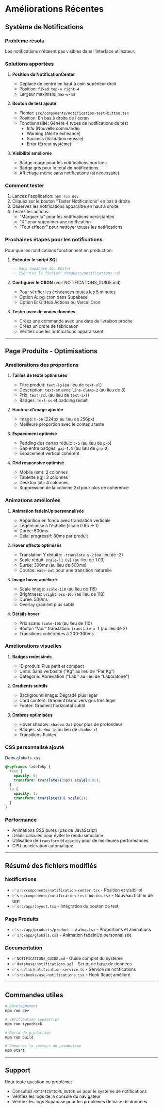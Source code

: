 # Améliorations Récentes

## Système de Notifications

### Problème résolu
Les notifications n'étaient pas visibles dans l'interface utilisateur.

### Solutions apportées

1. **Position du NotificationCenter**
   - Déplacé de centré en haut à coin supérieur droit
   - Position: `fixed top-4 right-4`
   - Largeur maximale: `max-w-md`

2. **Bouton de test ajouté**
   - Fichier: `src/components/notification-test-button.tsx`
   - Position: En bas à droite de l'écran
   - Fonctionnalité: Génère 4 types de notifications de test
     - Info (Nouvelle commande)
     - Warning (Alerte échéance)
     - Success (Validation réussie)
     - Error (Erreur système)

3. **Visibilité améliorée**
   - Badge rouge pour les notifications non lues
   - Badge gris pour le total de notifications
   - Affichage même sans notifications (si nécessaire)

### Comment tester

1. Lancez l'application: `npm run dev`
2. Cliquez sur le bouton "Tester Notifications" en bas à droite
3. Observez les notifications apparaître en haut à droite
4. Testez les actions:
   - "Marquer lu" pour les notifications persistantes
   - "X" pour supprimer une notification
   - "Tout effacer" pour nettoyer toutes les notifications

### Prochaines étapes pour les notifications

Pour que les notifications fonctionnent en production:

1. **Exécuter le script SQL**
   ```sql
   -- Dans Supabase SQL Editor
   -- Exécutez le fichier: database/notifications.sql
   ```

2. **Configurer le CRON** (voir NOTIFICATIONS_GUIDE.md)
   - Pour vérifier les échéances toutes les 5 minutes
   - Option A: pg_cron dans Supabase
   - Option B: GitHub Actions ou Vercel Cron

3. **Tester avec de vraies données**
   - Créez une commande avec une date de livraison proche
   - Créez un ordre de fabrication
   - Vérifiez que les notifications apparaissent

---

## Page Produits - Optimisations

### Améliorations des proportions

1. **Tailles de texte optimisées**
   - Titre produit: `text-lg` (au lieu de `text-xl`)
   - Description: `text-sm` avec `line-clamp-2` (au lieu de 3)
   - Prix: `text-2xl` (au lieu de `text-3xl`)
   - Badges: `text-xs` et padding réduit

2. **Hauteur d'image ajustée**
   - Image: `h-56` (224px au lieu de 256px)
   - Meilleure proportion avec le contenu texte

3. **Espacement optimisé**
   - Padding des cartes réduit: `p-5` (au lieu de `p-6`)
   - Gap entre badges: `gap-1.5` (au lieu de `gap-2`)
   - Espacement vertical cohérent

4. **Grid responsive optimisé**
   - Mobile (sm): 2 colonnes
   - Tablette (lg): 3 colonnes
   - Desktop (xl): 4 colonnes
   - Suppression de la colonne 2xl pour plus de cohérence

### Animations améliorées

1. **Animation fadeInUp personnalisée**
   - Apparition en fondu avec translation verticale
   - Légère mise à l'échelle (scale 0.95 → 1)
   - Durée: 600ms
   - Délai progressif: 80ms par produit

2. **Hover effects optimisés**
   - Translation Y réduite: `-translate-y-2` (au lieu de -3)
   - Scale réduit: `scale-[1.02]` (au lieu de 1.03)
   - Durée: 300ms (au lieu de 500ms)
   - Courbe: `ease-out` pour une transition naturelle

3. **Image hover amélioré**
   - Scale image: `scale-110` (au lieu de 115)
   - Brightness: `brightness-105` (au lieu de 110)
   - Durée: 500ms
   - Overlay gradient plus subtil

4. **Détails hover**
   - Prix scale: `scale-105` (au lieu de 110)
   - Bouton "Voir" translation: `translate-x-1` (au lieu de 2)
   - Transitions cohérentes à 200-300ms

### Améliorations visuelles

1. **Badges redessinés**
   - ID produit: Plus petit et compact
   - Unité: Sans verbosité ("Kg" au lieu de "Par Kg")
   - Catégorie: Abréviation ("Lab." au lieu de "Laboratoire")

2. **Gradients subtils**
   - Background image: Dégradé plus léger
   - Card content: Gradient blanc vers gris très léger
   - Footer: Gradient horizontal subtil

3. **Ombres optimisées**
   - Hover shadow: `shadow-2xl` pour plus de profondeur
   - Badges: `shadow-lg` au lieu de `shadow-xl`
   - Transitions fluides

### CSS personnalisé ajouté

Dans `globals.css`:

```css
@keyframes fadeInUp {
  from {
    opacity: 0;
    transform: translateY(30px) scale(0.95);
  }
  to {
    opacity: 1;
    transform: translateY(0) scale(1);
  }
}
```

### Performance

- Animations CSS pures (pas de JavaScript)
- Délais calculés pour éviter le rendu simultané
- Utilisation de `transform` et `opacity` pour de meilleures performances
- GPU acceleration automatique

---

## Résumé des fichiers modifiés

### Notifications
- ✅ `src/components/notification-center.tsx` - Position et visibilité
- ✅ `src/components/notification-test-button.tsx` - Nouveau fichier de test
- ✅ `src/app/layout.tsx` - Intégration du bouton de test

### Page Produits
- ✅ `src/app/products/product-catalog.tsx` - Proportions et animations
- ✅ `src/app/globals.css` - Animation fadeInUp personnalisée

### Documentation
- ✅ `NOTIFICATIONS_GUIDE.md` - Guide complet du système
- ✅ `database/notifications.sql` - Script de base de données
- ✅ `src/lib/notification-service.ts` - Service de notifications
- ✅ `src/hooks/use-notifications.tsx` - Hook React amélioré

---

## Commandes utiles

```bash
# Développement
npm run dev

# Vérification TypeScript
npm run typecheck

# Build de production
npm run build

# Démarrer le serveur de production
npm start
```

---

## Support

Pour toute question ou problème:
- Consultez `NOTIFICATIONS_GUIDE.md` pour le système de notifications
- Vérifiez les logs de la console du navigateur
- Vérifiez les logs Supabase pour les problèmes de base de données
